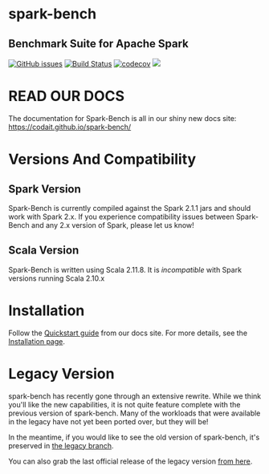 <!--
 (C) Copyright IBM Corp. 2015 - 2017

 Licensed under the Apache License, Version 2.0 (the "License");
 you may not use this file except in compliance with the License.
 You may obtain a copy of the License at

     http://www.apache.org/licenses/LICENSE-2.0

 Unless required by applicable law or agreed to in writing, software
 distributed under the License is distributed on an "AS IS" BASIS,
 WITHOUT WARRANTIES OR CONDITIONS OF ANY KIND, either express or implied.
 See the License for the specific language governing permissions and
 limitations under the License.
-->
# spark-bench
## Benchmark Suite for Apache Spark

[![GitHub issues](https://img.shields.io/github/release/CODAIT/spark-bench.svg)](https://github.com/codait/spark-bench/releases/latest)
[![Build Status](https://travis-ci.org/CODAIT/spark-bench.svg?branch=master)](https://travis-ci.org/CODAIT/spark-bench)
[![codecov](https://codecov.io/gh/CODAIT/spark-bench/branch/master/graph/badge.svg)](https://codecov.io/gh/CODAIT/spark-bench)
<a href="https://github.com/codait/spark-bench#boards?repos=40686427"><img src="https://raw.githubusercontent.com/ZenHubIO/support/master/zenhub-badge.png"></a>

# READ OUR DOCS
The documentation for Spark-Bench is all in our shiny new docs site: <https://codait.github.io/spark-bench/>

# Versions And Compatibility

## Spark Version

Spark-Bench is currently compiled against the Spark 2.1.1 jars and should work with Spark 2.x.
If you experience compatibility issues between Spark-Bench and any 2.x version of Spark, please let us know!

## Scala Version

Spark-Bench is written using Scala 2.11.8. It is _incompatible_ with Spark versions running Scala 2.10.x

# Installation

Follow the [Quickstart guide](https://codait.github.io/spark-bench/quickstart/) from our docs site. For more details, see the [Installation page](https://codait.github.io/spark-bench/users-guide/installation).

# Legacy Version

spark-bench has recently gone through an extensive rewrite.
While we think you'll like the new capabilities, it is not quite feature complete with the previous version of spark-bench.
Many of the workloads that were available in the legacy have not yet been ported over, but they will be!

In the meantime, if you would like to see the old version of spark-bench, it's preserved in [the legacy branch](https://github.com/codait/spark-bench/tree/legacy).

You can also grab the last official release of the legacy version [from here](https://github.com/codait/spark-bench/releases/tag/SparkBench_spark-v1.6).
